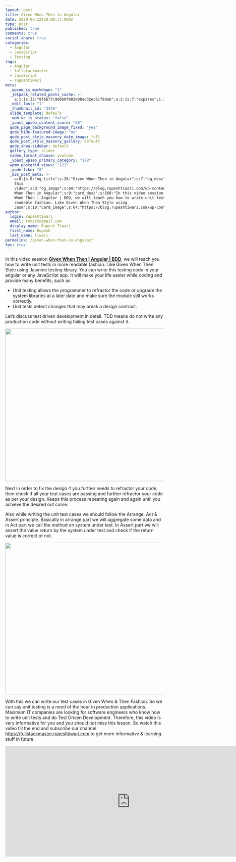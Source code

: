 ```yaml
---
layout: post
title: Given When Then in Angular
date: 2020-06-22T10:00:37.000Z
type: post
published: true
comments: true
social-share: true
categories:
  - Angular
  - JavaScript
  - Testing
tags:
  - Angular
  - fullstackmaster
  - JavaScript
  - rupeshtiwari
meta:
  _wpcom_is_markdown: "1"
  _jetpack_related_posts_cache: >-
    a:1:{s:32:"8f6677c9d6b0f903e98ad32ec61f8deb";a:2:{s:7:"expires";i:1611054455;s:7:"payload";a:3:{i:0;a:1:{s:2:"id";i:2158;}i:1;a:1:{s:2:"id";i:850;}i:2;a:1:{s:2:"id";i:493;}}}}
  _edit_last: "1"
  _thumbnail_id: "3426"
  slide_template: default
  _wpb_vc_js_status: "false"
  _yoast_wpseo_content_score: "60"
  qode_page_background_image_fixed: "yes"
  qode_hide-featured-image: "no"
  qode_post_style_masonry_date_image: full
  qode_post_style_masonry_gallery: default
  qode_show-sidebar: default
  gallery_type: slider
  video_format_choose: youtube
  _yoast_wpseo_primary_category: "178"
  wpmm_postgrid_views: "121"
  _qode-like: "0"
  _b2s_post_meta: >-
    a:6:{s:8:"og_title";s:26:"Given When Then in Angular";s:7:"og_desc";s:13:"In
    this
    video";s:8:"og_image";s:64:"https://blog.rupeshtiwari.com/wp-content/uploads/2020/06/GW3.png";s:10:"card_title";s:26:"Given
    When Then in Angular";s:9:"card_desc";s:160:"In this video session Given
    When Then | Angular | BDD, we will teach you how to write unit tests in more
    readable fashion. Like Given When Then Style using
    Jasm";s:10:"card_image";s:64:"https://blog.rupeshtiwari.com/wp-content/uploads/2020/06/GW3.png";}
author:
  login: rupeshtiwari
  email: roopkt@gmail.com
  display_name: Rupesh Tiwari
  first_name: Rupesh
  last_name: Tiwari
permalink: /given-when-then-in-angular/
toc: true
---
```


<p>In this video session <a href="https://www.youtube.com/watch?v=M0A3mR5SYnc&amp;list=PLZed_adPqIJrl9pwlERGhU-RCNOtKqvyD&amp;index=76" target="_blank" rel="noopener noreferrer"><strong>Given When Then | Angular | BDD</strong></a>, we will teach you how to write unit tests in more readable fashion. Like Given When Then Style using Jasmine testing library. You can write this testing code in your angular or any JavaScript app. It will make your life easier while coding and provide many benefits, such as</p>
<ul>
<li>Unit testing allows the programmer to refractor the code or upgrade the system libraries at a later date and make sure the module still works correctly.</li>
<li>Unit tests detect changes that may break a design contract.</li>
</ul>
<p>Let’s discuss test driven development in detail. TDD means do not write any production code without writing failing test cases against it.</p>
<p><img class="alignnone size-full wp-image-3424" src="{{ site.baseurl }}/assets/2020/06/GW1.png" alt="" width="855" height="483" /></p>
<p>Next in order to fix the design if you further needs to refractor your code, then check if all your test cases are passing and further refractor your code as per your design. Keeps this process repeating again and again until you achieve the desired out come.</p>
<p>Also while writing the unit test cases we should follow the Arrange, Act &amp; Assert principle. Basically in arrange part we will aggregate some data and in Act part we call the method on system under test. In Assert part we will assert the value return by the system under test and check if the return value is correct or not.</p>
<p><img class="alignnone size-full wp-image-3423" src="{{ site.baseurl }}/assets/2020/06/GW2.png" alt="" width="854" height="480" /></p>
<p>With this we can write our test cases in Given When &amp; Then Fashion. So we can say unit testing is a need of the hour in production applications. Maximum IT companies are looking for software engineers who know how to write unit tests and do Test Driven Development. Therefore, this video is very informative for you and you should not miss this lesson. So watch this video till the end and subscribe our channel <a href="https://www.youtube.com/redirect?q=https%3A%2F%2Ffullstackmaster.rupeshtiwari.com&amp;event=video_description&amp;v=M0A3mR5SYnc&amp;redir_token=T7vFQ719JxA4mDl7HJnvrda9WDN8MTU4MTM1MTE1NEAxNTgxMjY0NzU0">https://fullstackmaster.rupeshtiwari.com</a> to get more informative &amp; learning stuff in future.</p>
<p><iframe src="https://www.youtube.com/embed/M0A3mR5SYnc" width="790" height="350" frameborder="0" allowfullscreen="allowfullscreen"><span data-mce-type="bookmark" style="display: inline-block; width: 0px; overflow: hidden; line-height: 0;" class="mce_SELRES_start">﻿</span></iframe></p>
